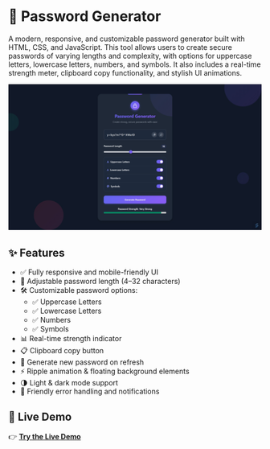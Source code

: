# 🔐 Password Generator

A modern, responsive, and customizable password generator built with HTML, CSS, and JavaScript.
This tool allows users to create secure passwords of varying lengths and complexity, with options for uppercase letters, lowercase letters, numbers, and symbols. It also includes a real-time strength meter, clipboard copy functionality, and stylish UI animations.

![Password Generator Banner](image.png)

## ✨ Features

- ✅ Fully responsive and mobile-friendly UI
- 📏 Adjustable password length (4–32 characters)
- 🛠️ Customizable password options:
    - ✅ Uppercase Letters
    - ✅ Lowercase Letters
    - ✅ Numbers
    - ✅ Symbols
- 📊 Real-time strength indicator
- 📋 Clipboard copy button
- 🔄 Generate new password on refresh
- ⚡ Ripple animation & floating background elements
- 🌗 Light & dark mode support
- 🧠 Friendly error handling and notifications

## 🚀 Live Demo
👉 [**Try the Live Demo**](https://lorainecastro.github.io/password-generator/)
